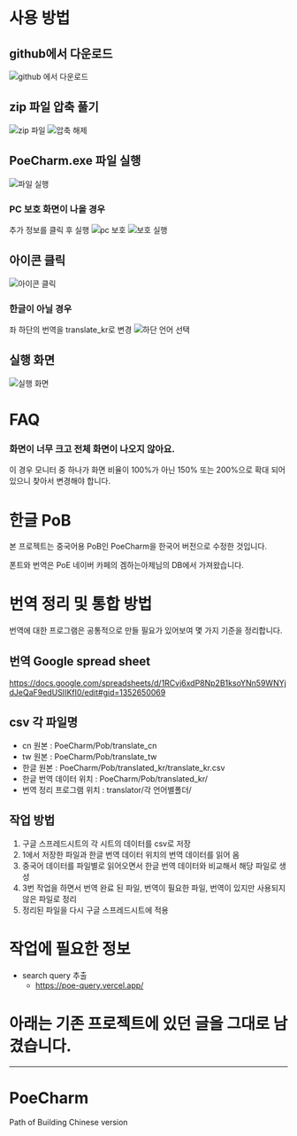 # 사용 방법

## github에서 다운로드
![github 에서 다운로드](https://user-images.githubusercontent.com/7742477/156355861-03025a4f-b50c-435e-a1d6-161eac963ba7.png)

## zip 파일 압축 풀기
![zip 파일](https://user-images.githubusercontent.com/7742477/156355982-38bbd01e-65ea-4129-9877-05a66112138e.png)
![압축 해제](https://user-images.githubusercontent.com/7742477/156355991-a609b82a-7b79-499f-9f53-8c0ffe9f8e18.png)

## PoeCharm.exe 파일 실행
![파일 실행](https://user-images.githubusercontent.com/7742477/156356058-d921898a-6f79-41e0-a3c7-57d352a853c3.png)

### PC 보호 화면이 나올 경우
추가 정보를 클릭 후 실행
![pc 보호](https://user-images.githubusercontent.com/7742477/156356111-53218a5b-0c32-41d7-b376-2b08d70d2e7a.png)
![보호 실행](https://user-images.githubusercontent.com/7742477/156356152-7f7827e1-3c38-4137-96d4-c7da8667fb33.png)

## 아이콘 클릭
![아이콘 클릭](https://user-images.githubusercontent.com/7742477/156356181-463f1e06-e699-449b-9334-5de8cfbd9f80.png)

### 한글이 아닐 경우
좌 하단의 번역을 translate_kr로 변경
![하단 언어 선택](https://user-images.githubusercontent.com/7742477/156356238-51196664-da47-46e3-8d62-b9e214624a80.png)

## 실행 화면
![실행 화면](https://user-images.githubusercontent.com/7742477/156356262-f1a2fd94-844d-451e-bea3-da502665f5ea.png)

# FAQ
### 화면이 너무 크고 전체 화면이 나오지 않아요.
이 경우 모니터 중 하나가 화면 비율이 100%가 아닌 150% 또는 200%으로 확대 되어 있으니 찾아서 변경해야 합니다.


# 한글 PoB

본 프로젝트는 중국어용 PoB인 PoeCharm을 한국어 버전으로 수정한 것입니다.

폰트와 번역은 PoE 네이버 카페의 겜하는아제님의 DB에서 가져왔습니다.

# 번역 정리 및 통합 방법

번역에 대한 프로그램은 공통적으로 만들 필요가 있어보여 몇 가지 기준을 정리합니다.

## 번역 Google spread sheet

https://docs.google.com/spreadsheets/d/1RCvj6xdP8Np2B1ksoYNn59WNYjdJeQaF9edUSIIKfI0/edit#gid=1352650069

## csv 각 파일명

- cn 원본 : PoeCharm/Pob/translate_cn
- tw 원본 : PoeCharm/Pob/translate_tw
- 한글 원본 : PoeCharm/Pob/translated_kr/translate_kr.csv
- 한글 번역 데이터 위치 : PoeCharm/Pob/translated_kr/
- 번역 정리 프로그램 위치 : translator/각 언어별폴더/

## 작업 방법

1. 구글 스프레드시트의 각 시트의 데이터를 csv로 저장
2. 1에서 저장한 파일과 한글 번역 데이터 위치의 번역 데이터를 읽어 옴
3. 중국어 데이터를 파일별로 읽어오면서 한글 번역 데이터와 비교해서 해당 파일로 생성
4. 3번 작업을 하면서 번역 완료 된 파일, 번역이 필요한 파일, 번역이 있지만 사용되지 않은 파일로 정리
5. 정리된 파일을 다시 구글 스프레드시트에 적용

# 작업에 필요한 정보

- search query 추출
  - https://poe-query.vercel.app/

# 아래는 기존 프로젝트에 있던 글을 그대로 남겼습니다.

---

# PoeCharm

Path of Building Chinese version
